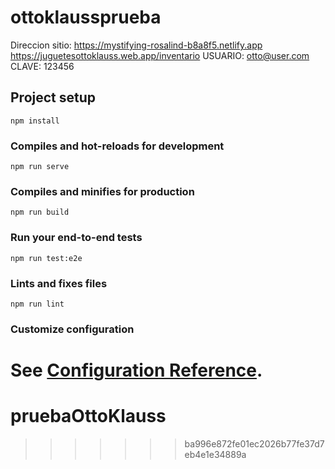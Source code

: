 # ottoklaussprueba
Direccion sitio: https://mystifying-rosalind-b8a8f5.netlify.app
                 https://juguetesottoklauss.web.app/inventario
      USUARIO: otto@user.com
      CLAVE: 123456
## Project setup
```
npm install
```

### Compiles and hot-reloads for development
```
npm run serve
```

### Compiles and minifies for production
```
npm run build
```

### Run your end-to-end tests
```
npm run test:e2e
```

### Lints and fixes files
```
npm run lint
```

### Customize configuration
See [Configuration Reference](https://cli.vuejs.org/config/).
=======
# pruebaOttoKlauss
>>>>>>> ba996e872fe01ec2026b77fe37d7eb4e1e34889a
